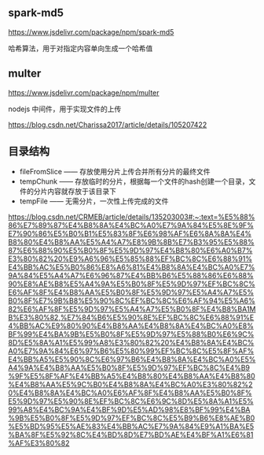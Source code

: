## spark-md5

https://www.jsdelivr.com/package/npm/spark-md5

哈希算法，用于对指定内容单向生成一个哈希值

## multer

https://www.jsdelivr.com/package/npm/multer

nodejs 中间件，用于实现文件的上传

https://blog.csdn.net/Charissa2017/article/details/105207422

## 目录结构

- fileFromSlice —— 存放使用分片上传合并所有分片的最终文件
- tempChunk —— 存放临时的分片，根据每一个文件的hash创建一个目录，文件的分片内容就存放于该目录下
- tempFile —— 无需分片，一次性上传完成的文件






https://blog.csdn.net/CRMEB/article/details/135203003#:~:text=%E5%88%86%E7%89%87%E4%B8%8A%E4%BC%A0%E7%9A%84%E5%8E%9F%E7%90%86%E5%B0%B1%E5%83%8F%E6%98%AF%E6%8A%8A%E4%B8%80%E4%B8%AA%E5%A4%A7%E8%9B%8B%E7%B3%95%E5%88%87%E6%88%90%E5%B0%8F%E5%9D%97%E4%B8%80%E6%A0%B7%E3%80%82%20%E9%A6%96%E5%85%88%EF%BC%8C%E6%88%91%E4%BB%AC%E5%B0%86%E8%A6%81%E4%B8%8A%E4%BC%A0%E7%9A%84%E5%A4%A7%E6%96%87%E4%BB%B6%E5%88%86%E6%88%90%E8%AE%B8%E5%A4%9A%E5%B0%8F%E5%9D%97%EF%BC%8C%E6%AF%8F%E4%B8%AA%E5%B0%8F%E5%9D%97%E5%A4%A7%E5%B0%8F%E7%9B%B8%E5%90%8C%EF%BC%8C%E6%AF%94%E5%A6%82%E6%AF%8F%E5%9D%97%E5%A4%A7%E5%B0%8F%E4%B8%BA1MB%E3%80%82,%E7%84%B6%E5%90%8E%EF%BC%8C%E6%88%91%E4%BB%AC%E9%80%90%E4%B8%AA%E4%B8%8A%E4%BC%A0%E8%BF%99%E4%BA%9B%E5%B0%8F%E5%9D%97%E5%88%B0%E6%9C%8D%E5%8A%A1%E5%99%A8%E3%80%82%20%E4%B8%8A%E4%BC%A0%E7%9A%84%E6%97%B6%E5%80%99%EF%BC%8C%E5%8F%AF%E4%BB%A5%E5%90%8C%E6%97%B6%E4%B8%8A%E4%BC%A0%E5%A4%9A%E4%B8%AA%E5%B0%8F%E5%9D%97%EF%BC%8C%E4%B9%9F%E5%8F%AF%E4%BB%A5%E4%B8%80%E4%B8%AA%E4%B8%80%E4%B8%AA%E5%9C%B0%E4%B8%8A%E4%BC%A0%E3%80%82%20%E4%B8%8A%E4%BC%A0%E6%AF%8F%E4%B8%AA%E5%B0%8F%E5%9D%97%E5%90%8E%EF%BC%8C%E6%9C%8D%E5%8A%A1%E5%99%A8%E4%BC%9A%E4%BF%9D%E5%AD%98%E8%BF%99%E4%BA%9B%E5%B0%8F%E5%9D%97%EF%BC%8C%E5%B9%B6%E8%AE%B0%E5%BD%95%E5%AE%83%E4%BB%AC%E7%9A%84%E9%A1%BA%E5%BA%8F%E5%92%8C%E4%BD%8D%E7%BD%AE%E4%BF%A1%E6%81%AF%E3%80%82
